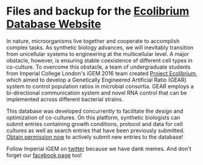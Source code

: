 # Files and backup for the <a href="https://ecolibrium.eu.pn" target="_blank">Ecolibrium Database Website</a> 

In nature, microorganisms live together and cooperate to accomplish complex tasks. As synthetic biology advances, we will inevitably transition from unicellular systems to engineering at the multicellular level. A major obstacle, however, is ensuring stable coexistence of different cell types in co-culture. To overcome this obstacle, a team of undergraduate students from Imperial College London's iGEM 2016 team created <a href="http://2016.igem.org/Team:Imperial_College" target="_blank">Project Ecolibrium</a>, which aimed to develop a Genetically Engineered Artificial Ratio (GEAR) system to control population ratios in microbial consortia. GEAR employs a bi-directional communication system and novel RNA control that can be implemented across different bacterial strains. 

This database was developed concurrently to facilitate the design and optimization of co-cultures. On this platform, synthetic biologists can submit entries containing growth conditions, protocol and data for cell cultures as well as search entries that have been previously submitted. <a href="http://ecolibrium.eu.pn/sign-up-for-submission-privileges/">Obtain permission now</a> to actively submit new entries to the database!

Follow Imperial iGEM on <a href="https://twitter.com/imperialigem?ref_src=twsrc%5Egoogle%7Ctwcamp%5Eserp%7Ctwgr%5Eauthor" target="_blank">twitter</a> because we have dank memes. And don't forget our <a href="https://www.facebook.com/2016imperialigem" target="_blank">facebook page</a> too!
